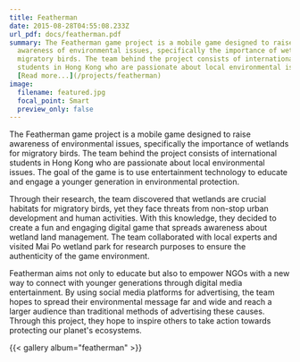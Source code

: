 ```yaml
---
title: Featherman
date: 2015-08-28T04:55:08.233Z
url_pdf: docs/featherman.pdf
summary: The Featherman game project is a mobile game designed to raise
  awareness of environmental issues, specifically the importance of wetlands for
  migratory birds. The team behind the project consists of international
  students in Hong Kong who are passionate about local environmental issues.
  [Read more...](/projects/featherman)
image:
  filename: featured.jpg
  focal_point: Smart
  preview_only: false
---
```


The Featherman game project is a mobile game designed to raise awareness of environmental issues, specifically the importance of wetlands for migratory birds. The team behind the project consists of international students in Hong Kong who are passionate about local environmental issues. The goal of the game is to use entertainment technology to educate and engage a younger generation in environmental protection.

Through their research, the team discovered that wetlands are crucial habitats for migratory birds, yet they face threats from non-stop urban development and human activities. With this knowledge, they decided to create a fun and engaging digital game that spreads awareness about wetland land management. The team collaborated with local experts and visited Mai Po wetland park for research purposes to ensure the authenticity of the game environment.

Featherman aims not only to educate but also to empower NGOs with a new way to connect with younger generations through digital media entertainment. By using social media platforms for advertising, the team hopes to spread their environmental message far and wide and reach a larger audience than traditional methods of advertising these causes. Through this project, they hope to inspire others to take action towards protecting our planet's ecosystems.

<!--StartFragment-->

{{< gallery album="featherman" >}}

<!--EndFragment-->